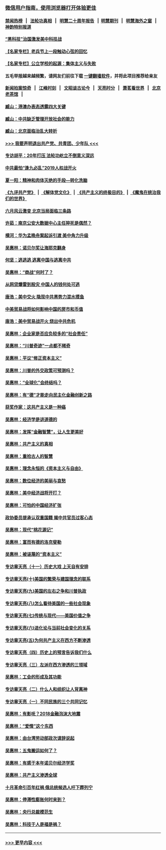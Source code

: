 ### [微信用户指南，使用浏览器打开体验更佳](https://github.com/gfw-breaker/banned-news1/blob/master/indexes/wechat-guide.md?t=0)
#### [禁闻热榜](热点新闻.md?t=0)  &nbsp;&nbsp;|&nbsp;&nbsp; [法轮功真相](https://github.com/gfw-breaker/truth/blob/master/README.md?t=0) &nbsp;&nbsp;|&nbsp;&nbsp; [明慧二十周年报告](https://github.com/gfw-breaker/mh-reports/blob/master/README.md?t=0) &nbsp;&nbsp;|&nbsp;&nbsp;[明慧期刊](https://github.com/gfw-breaker/mh-qikan) &nbsp;&nbsp;|&nbsp;&nbsp; [明慧海外之窗](https://github.com/gfw-breaker/mh-news/blob/master/README.md?t=0) &nbsp;&nbsp;|&nbsp;&nbsp; [神韵特别报道](https://github.com/gfw-breaker/mh-news/blob/master/shenyun.md?t=0)
#### [“黑科技”治国激发美中科技战](../pages/nsc423/n11638056.md?t=02080244) 
#### [【名家专栏】老兵节上一段触动心弦的回忆](../pages/nsc423/n11646016.md?t=02080244) 
#### [【名家专栏】公立学校的起源：集体主义与失败](../pages/nsc423/n11601833.md?t=02080244) 
#### 五毛举报越来越频繁，请网友们前往下载 [一键翻墙软件](https://github.com/gfw-breaker/ssr-accounts)，并将此项目推荐给亲友
#### [新闻拍案惊奇](https://github.com/gfw-breaker/banned-news1/blob/master/pages/link4.md) &nbsp;&nbsp;|&nbsp;&nbsp; [江峰时刻](https://github.com/gfw-breaker/banned-news1/blob/master/pages/link4.md) &nbsp;&nbsp;|&nbsp;&nbsp; [文昭谈古论今](https://github.com/gfw-breaker/banned-news1/blob/master/pages/link4.md) &nbsp;&nbsp;|&nbsp;&nbsp; [天亮时分](https://github.com/gfw-breaker/banned-news1/blob/master/pages/link4.md) &nbsp;&nbsp;|&nbsp;&nbsp; [萧茗看世界](https://github.com/gfw-breaker/banned-news1/blob/master/pages/link4.md) &nbsp;&nbsp;|&nbsp;&nbsp; [北京老茶馆](https://github.com/gfw-breaker/banned-news1/blob/master/pages/link4.md) &nbsp;&nbsp;|&nbsp;&nbsp; 
#### [臧山：港澳办表态透露四大关键](../pages/nsc423/n11421628.md?t=02080244) 
#### [臧山：中共缺乏管理开放社会的能力](../pages/nsc423/n11407457.md?t=02080244) 
#### [臧山：北京面临治乱大转折](../pages/nsc423/n11406895.md?t=02080244) 
#### [>>> 我要声明退出共产党、共青团、少年队 <<<](https://github.com/begood0513/goodnews/blob/master/quit/letter.md) 
#### [专访胡平：20年打压 法轮功屹立不倒意义深远](../pages/nsc423/n11398800.md?t=02080244) 
#### [中共最怕“逢九必乱”2019人权战开火](../pages/nsc423/n11385248.md?t=02080244) 
#### [夏一阳：精神和肉体灭绝的手段—转化洗脑](../pages/nsc423/n11368250.md?t=02080244) 
#### [《九评共产党》](https://github.com/begood0513/9ping.md/blob/master/README.md) &nbsp;|&nbsp; [《解体党文化》](../../../../jtdwh.md/blob/master/README.md)  &nbsp;|&nbsp; [《共产主义的终极目的》](../../../../gczydzjmd.md/blob/master/README.md) &nbsp;|&nbsp; [《魔鬼在统治我们的世界》](../../../../mgztzwmdsj.md/blob/master/README.md) 
#### [六月风云激变 北京当局面临三条路](../pages/nsc423/n11313668.md?t=02080244) 
#### [许茹：南京公安大数据中心主任猝死是偶然？](../pages/nsc423/n11064744.md?t=02080244) 
#### [横河：华为孟晚舟案起诉引渡 美中角力升级](../pages/nsc423/n11027230.md?t=02080244) 
#### [吴惠林：诺贝尔奖让海耶克翻身](../pages/nsc423/n10890049.md?t=02080244) 
#### [何坚：逃逃逃 逃离中国与逃离中共](../pages/nsc423/n10592891.md?t=02080244) 
#### [吴惠林：“商战”何时了？](../pages/nsc423/n10573558.md?t=02080244) 
#### [从网贷爆雷到股灾 中国人的钱何处可逃](../pages/nsc423/n10572800.md?t=02080244) 
#### [唐浩：美中交火 隐现中共黑势力混水摸鱼](../pages/nsc423/n10544040.md?t=02080244) 
#### [中美贸易战将如何影响中国的房市和币值](../pages/nsc423/n10543697.md?t=02080244) 
#### [唐浩：美中贸易战开火 烧出中共危机](../pages/nsc423/n10540126.md?t=02080244) 
#### [吴惠林：企业家是否应负较多的“社会责任”](../pages/nsc423/n10535022.md?t=02080244) 
#### [吴惠林：“川普奇迹”一点都不稀奇](../pages/nsc423/n10512808.md?t=02080244) 
#### [吴惠林：平议“修正资本主义”](../pages/nsc423/n10495724.md?t=02080244) 
#### [吴惠林：川普的外交政策可预测吗？](../pages/nsc423/n10462387.md?t=02080244) 
#### [吴惠林：“全球化”会终结吗？](../pages/nsc423/n10452838.md?t=02080244) 
#### [吴惠林：有“德”才能走向民主化金融创新之路](../pages/nsc423/n10432292.md?t=02080244) 
#### [获奖作家：这共产主义是一种癌](../pages/nsc423/n10431541.md?t=02080244) 
#### [吴惠林：经济学是讲道德的](../pages/nsc423/n10398014.md?t=02080244) 
#### [吴惠林：发挥“金融智慧”，让人生更美好](../pages/nsc423/n10375019.md?t=02080244) 
#### [吴惠林：共产主义的真相](../pages/nsc423/n10351394.md?t=02080244) 
#### [吴惠林：重拾古人的智慧](../pages/nsc423/n10337691.md?t=02080244) 
#### [吴惠林：理念永恒的《资本主义与自由》](../pages/nsc423/n10316274.md?t=02080244) 
#### [吴惠林：数位经济的美丽与哀愁](../pages/nsc423/n10292946.md?t=02080244) 
#### [吴惠林：美中经济战将开打？](../pages/nsc423/n10258825.md?t=02080244) 
#### [吴惠林：可怕的中国经济扩张](../pages/nsc423/n10219147.md?t=02080244) 
#### [政协委员提承认双重国籍 揭中共官员过客心态](../pages/nsc423/n10208809.md?t=02080244) 
#### [吴惠林：现代“桃花源记”](../pages/nsc423/n10185234.md?t=02080244) 
#### [吴惠林：富而有德的洛克斐勒](../pages/nsc423/n10142264.md?t=02080244) 
#### [吴惠林：被诬蔑的“资本主义”](../pages/nsc423/n10124816.md?t=02080244) 
#### [专访章天亮（十一）历史大戏 上天自有安排](../pages/nsc423/n10094905.md?t=02080244) 
#### [专访章天亮(十)美国的繁荣与建国理念的联系](../pages/nsc423/n10094899.md?t=02080244) 
#### [专访章天亮(九)美国的左右之争和川普执政](../pages/nsc423/n10094889.md?t=02080244) 
#### [专访章天亮(八)怎么看待美国的一些社会现象](../pages/nsc423/n10094857.md?t=02080244) 
#### [专访章天亮(七)传统与现代——美国价值之争](../pages/nsc423/n10093140.md?t=02080244) 
#### [专访章天亮(六)进化论与当前社会变化的关系](../pages/nsc423/n10092036.md?t=02080244) 
#### [专访章天亮(五)为何共产主义在西方不断渗透](../pages/nsc423/n10083620.md?t=02080244) 
#### [专访章天亮（四）历史上的预言告诉我们什么](../pages/nsc423/n10083606.md?t=02080244) 
#### [专访章天亮（三）左派在西方渗透的三领域](../pages/nsc423/n10081115.md?t=02080244) 
#### [吴惠林：工会的形成及其功能](../pages/nsc423/n10080633.md?t=02080244) 
#### [专访章天亮（二）什么人和组织让人背离神](../pages/nsc423/n10076637.md?t=02080244) 
#### [专访章天亮（一）不同民族的三个共同记忆](../pages/nsc423/n10074188.md?t=02080244) 
#### [吴惠林：有影呒？2018金融泡沫大地震](../pages/nsc423/n10040534.md?t=02080244) 
#### [吴惠林：“爱情”这个东西](../pages/nsc423/n10019423.md?t=02080244) 
#### [吴惠林：由台湾劳动部政次请辞说起](../pages/nsc423/n9979679.md?t=02080244) 
#### [吴惠林：五鬼搬运如何了？](../pages/nsc423/n9925338.md?t=02080244) 
#### [吴惠林：有感于本年诺贝尔经济学奖](../pages/nsc423/n9871883.md?t=02080244) 
#### [吴惠林：共产主义渗透全球](../pages/nsc423/n9812748.md?t=02080244) 
#### [十月革命引百年红祸 俄总统候选人吁下葬列宁](../pages/nsc423/n9810182.md?t=02080244) 
#### [吴惠林：停滞性膨胀何时来到？](../pages/nsc423/n9764136.md?t=02080244) 
#### [吴惠林：央行总裁模范生](../pages/nsc423/n9728134.md?t=02080244) 
#### [吴惠林：科技于人是福是祸？](../pages/nsc423/n9672982.md?t=02080244) 

----
#### [ >>> 更早内容 <<< ](../indexes/nsc423-earlier.md)

